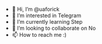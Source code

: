 - 👋 Hi, I’m @uaforick
- 👀 I’m interested in Telegram
- 🌱 I’m currently learning Step
- 💞️ I’m looking to collaborate on No
- 📫 How to reach me :)

<!--- 
uaforick/uaforick is a ✨ special ✨ repository because its `README.md` (this file) appears on your GitHub profile.
You can click the Preview link to take a look at your changes.
--->
